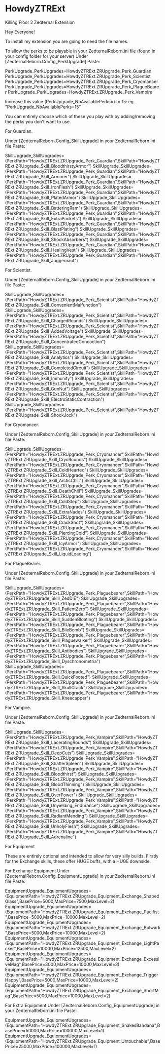 # HowdyZTRExt
Killing Floor 2 Zedternal Extension



Hey Everyone! 

To install my extension you are going to need the file names.


To allow the perks to be playable in your ZedternalReborn.ini file (found in your config folder for your server) 
Under [ZedternalReborn.Config_PerkUpgrade]
Paste:

PerkUpgrade_PerkUpgrades=HowdyZTRExt.ZRUpgrade_Perk_Guardian
PerkUpgrade_PerkUpgrades=HowdyZTRExt.ZRUpgrade_Perk_Scientist
PerkUpgrade_PerkUpgrades=HowdyZTRExt.ZRUpgrade_Perk_Cryomancer
PerkUpgrade_PerkUpgrades=HowdyZTRExt.ZRUpgrade_Perk_PlagueBearer
PerkUpgrade_PerkUpgrades=HowdyZTRExt.ZRUpgrade_Perk_Vampire


Increase this value (PerkUpgrade_NbAvailablePerks=) to 15: eg. "PerkUpgrade_NbAvailablePerks=15"

You can entirely choose which of these you play with by adding/removing the perks you don't want to use.


For Guardian.

Under [ZedternalReborn.Config_SkillUpgrade] in your ZedternalReborn.ini file
Paste:

SkillUpgrade_SkillUpgrades=(PerkPath="HowdyZTRExt.ZRUpgrade_Perk_Guardian",SkillPath="HowdyZTRExt.ZRUpgrade_Skill_BloodthirstyArmor")
SkillUpgrade_SkillUpgrades=(PerkPath="HowdyZTRExt.ZRUpgrade_Perk_Guardian",SkillPath="HowdyZTRExt.ZRUpgrade_Skill_Armorer")
SkillUpgrade_SkillUpgrades=(PerkPath="HowdyZTRExt.ZRUpgrade_Perk_Guardian",SkillPath="HowdyZTRExt.ZRUpgrade_Skill_IronFlesh")
SkillUpgrade_SkillUpgrades=(PerkPath="HowdyZTRExt.ZRUpgrade_Perk_Guardian",SkillPath="HowdyZTRExt.ZRUpgrade_Skill_PlatedArmor")
SkillUpgrade_SkillUpgrades=(PerkPath="HowdyZTRExt.ZRUpgrade_Perk_Guardian",SkillPath="HowdyZTRExt.ZRUpgrade_Skill_BatteringRam")
SkillUpgrade_SkillUpgrades=(PerkPath="HowdyZTRExt.ZRUpgrade_Perk_Guardian",SkillPath="HowdyZTRExt.ZRUpgrade_Skill_ExtraPockets")
SkillUpgrade_SkillUpgrades=(PerkPath="HowdyZTRExt.ZRUpgrade_Perk_Guardian",SkillPath="HowdyZTRExt.ZRUpgrade_Skill_BlastPlating")
SkillUpgrade_SkillUpgrades=(PerkPath="HowdyZTRExt.ZRUpgrade_Perk_Guardian",SkillPath="HowdyZTRExt.ZRUpgrade_Skill_ShockAbsorbers")
SkillUpgrade_SkillUpgrades=(PerkPath="HowdyZTRExt.ZRUpgrade_Perk_Guardian",SkillPath="HowdyZTRExt.ZRUpgrade_Skill_HealingVest")
SkillUpgrade_SkillUpgrades=(PerkPath="HowdyZTRExt.ZRUpgrade_Perk_Guardian",SkillPath="HowdyZTRExt.ZRUpgrade_Skill_Juggernaut")

For Scientist.

Under [ZedternalReborn.Config_SkillUpgrade] in your ZedternalReborn.ini file
Paste:

SkillUpgrade_SkillUpgrades=(PerkPath="HowdyZTRExt.ZRUpgrade_Perk_Scientist",SkillPath="HowdyZTRExt.ZRUpgrade_Skill_ConvenientMalfunction")
SkillUpgrade_SkillUpgrades=(PerkPath="HowdyZTRExt.ZRUpgrade_Perk_Scientist",SkillPath="HowdyZTRExt.ZRUpgrade_Skill_ChargedRounds")
SkillUpgrade_SkillUpgrades=(PerkPath="HowdyZTRExt.ZRUpgrade_Perk_Scientist",SkillPath="HowdyZTRExt.ZRUpgrade_Skill_AddedVoltage")
SkillUpgrade_SkillUpgrades=(PerkPath="HowdyZTRExt.ZRUpgrade_Perk_Scientist",SkillPath="HowdyZTRExt.ZRUpgrade_Skill_ConcentratedConcoction")
SkillUpgrade_SkillUpgrades=(PerkPath="HowdyZTRExt.ZRUpgrade_Perk_Scientist",SkillPath="HowdyZTRExt.ZRUpgrade_Skill_Analytics")
SkillUpgrade_SkillUpgrades=(PerkPath="HowdyZTRExt.ZRUpgrade_Perk_Scientist",SkillPath="HowdyZTRExt.ZRUpgrade_Skill_CompletedCircuit")
SkillUpgrade_SkillUpgrades=(PerkPath="HowdyZTRExt.ZRUpgrade_Perk_Scientist",SkillPath="HowdyZTRExt.ZRUpgrade_Skill_Immunity")
SkillUpgrade_SkillUpgrades=(PerkPath="HowdyZTRExt.ZRUpgrade_Perk_Scientist",SkillPath="HowdyZTRExt.ZRUpgrade_Skill_GunNut")
SkillUpgrade_SkillUpgrades=(PerkPath="HowdyZTRExt.ZRUpgrade_Perk_Scientist",SkillPath="HowdyZTRExt.ZRUpgrade_Skill_ElectroStaticContraction")
SkillUpgrade_SkillUpgrades=(PerkPath="HowdyZTRExt.ZRUpgrade_Perk_Scientist",SkillPath="HowdyZTRExt.ZRUpgrade_Skill_ShockJock")

For Cryomancer.

Under [ZedternalReborn.Config_SkillUpgrade] in your ZedternalReborn.ini file
Paste:

SkillUpgrade_SkillUpgrades=(PerkPath="HowdyZTRExt.ZRUpgrade_Perk_Cryomancer",SkillPath="HowdyZTRExt.ZRUpgrade_Skill_CryoRounds")
SkillUpgrade_SkillUpgrades=(PerkPath="HowdyZTRExt.ZRUpgrade_Perk_Cryomancer",SkillPath="HowdyZTRExt.ZRUpgrade_Skill_ColdHearted")
SkillUpgrade_SkillUpgrades=(PerkPath="HowdyZTRExt.ZRUpgrade_Perk_Cryomancer",SkillPath="HowdyZTRExt.ZRUpgrade_Skill_ArcticChill")
SkillUpgrade_SkillUpgrades=(PerkPath="HowdyZTRExt.ZRUpgrade_Perk_Cryomancer",SkillPath="HowdyZTRExt.ZRUpgrade_Skill_DeathChill")
SkillUpgrade_SkillUpgrades=(PerkPath="HowdyZTRExt.ZRUpgrade_Perk_Cryomancer",SkillPath="HowdyZTRExt.ZRUpgrade_Skill_ColdStep")
SkillUpgrade_SkillUpgrades=(PerkPath="HowdyZTRExt.ZRUpgrade_Perk_Cryomancer",SkillPath="HowdyZTRExt.ZRUpgrade_Skill_ExtraNades")
SkillUpgrade_SkillUpgrades=(PerkPath="HowdyZTRExt.ZRUpgrade_Perk_Cryomancer",SkillPath="HowdyZTRExt.ZRUpgrade_Skill_CrackShot")
SkillUpgrade_SkillUpgrades=(PerkPath="HowdyZTRExt.ZRUpgrade_Perk_Cryomancer",SkillPath="HowdyZTRExt.ZRUpgrade_Skill_PiercingCold")
SkillUpgrade_SkillUpgrades=(PerkPath="HowdyZTRExt.ZRUpgrade_Perk_Cryomancer",SkillPath="HowdyZTRExt.ZRUpgrade_Skill_IcyArmor")
SkillUpgrade_SkillUpgrades=(PerkPath="HowdyZTRExt.ZRUpgrade_Perk_Cryomancer",SkillPath="HowdyZTRExt.ZRUpgrade_Skill_LiquidLoading")

For PlagueBearer.

Under [ZedternalReborn.Config_SkillUpgrade] in your ZedternalReborn.ini file
Paste:

SkillUpgrade_SkillUpgrades=(PerkPath="HowdyZTRExt.ZRUpgrade_Perk_Plaguebearer",SkillPath="HowdyZTRExt.ZRUpgrade_Skill_ZedDIE")
SkillUpgrade_SkillUpgrades=(PerkPath="HowdyZTRExt.ZRUpgrade_Perk_Plaguebearer",SkillPath="HowdyZTRExt.ZRUpgrade_Skill_PatientZero")
SkillUpgrade_SkillUpgrades=(PerkPath="HowdyZTRExt.ZRUpgrade_Perk_Plaguebearer",SkillPath="HowdyZTRExt.ZRUpgrade_Skill_SuddenBloating")
SkillUpgrade_SkillUpgrades=(PerkPath="HowdyZTRExt.ZRUpgrade_Perk_Plaguebearer",SkillPath="HowdyZTRExt.ZRUpgrade_Skill_BileBomb")
SkillUpgrade_SkillUpgrades=(PerkPath="HowdyZTRExt.ZRUpgrade_Perk_Plaguebearer",SkillPath="HowdyZTRExt.ZRUpgrade_Skill_Plaguewalker")
SkillUpgrade_SkillUpgrades=(PerkPath="HowdyZTRExt.ZRUpgrade_Perk_Plaguebearer",SkillPath="HowdyZTRExt.ZRUpgrade_Skill_Antibodies")
SkillUpgrade_SkillUpgrades=(PerkPath="HowdyZTRExt.ZRUpgrade_Perk_Plaguebearer",SkillPath="HowdyZTRExt.ZRUpgrade_Skill_Dyschronometria")
SkillUpgrade_SkillUpgrades=(PerkPath="HowdyZTRExt.ZRUpgrade_Perk_Plaguebearer",SkillPath="HowdyZTRExt.ZRUpgrade_Skill_QuickFooted")
SkillUpgrade_SkillUpgrades=(PerkPath="HowdyZTRExt.ZRUpgrade_Perk_Plaguebearer",SkillPath="HowdyZTRExt.ZRUpgrade_Skill_SkullCrack")
SkillUpgrade_SkillUpgrades=(PerkPath="HowdyZTRExt.ZRUpgrade_Perk_Plaguebearer",SkillPath="HowdyZTRExt.ZRUpgrade_Skill_Kneecapper")

For Vampire.

Under [ZedternalReborn.Config_SkillUpgrade] in your ZedternalReborn.ini file
Paste:

SkillUpgrade_SkillUpgrades=(PerkPath="HowdyZTRExt.ZRUpgrade_Perk_Vampire",SkillPath="HowdyZTRExt.ZRUpgrade_Skill_LaceratingRounds")
SkillUpgrade_SkillUpgrades=(PerkPath="HowdyZTRExt.ZRUpgrade_Perk_Vampire",SkillPath="HowdyZTRExt.ZRUpgrade_Skill_DeepCuts")
SkillUpgrade_SkillUpgrades=(PerkPath="HowdyZTRExt.ZRUpgrade_Perk_Vampire",SkillPath="HowdyZTRExt.ZRUpgrade_Skill_ShatterSpleen")
SkillUpgrade_SkillUpgrades=(PerkPath="HowdyZTRExt.ZRUpgrade_Perk_Vampire",SkillPath="HowdyZTRExt.ZRUpgrade_Skill_Bloodthirst")
SkillUpgrade_SkillUpgrades=(PerkPath="HowdyZTRExt.ZRUpgrade_Perk_Vampire",SkillPath="HowdyZTRExt.ZRUpgrade_Skill_BloodThinning")
SkillUpgrade_SkillUpgrades=(PerkPath="HowdyZTRExt.ZRUpgrade_Perk_Vampire",SkillPath="HowdyZTRExt.ZRUpgrade_Skill_OverPower")
SkillUpgrade_SkillUpgrades=(PerkPath="HowdyZTRExt.ZRUpgrade_Perk_Vampire",SkillPath="HowdyZTRExt.ZRUpgrade_Skill_Unyielding_Endurance")
SkillUpgrade_SkillUpgrades=(PerkPath="HowdyZTRExt.ZRUpgrade_Perk_Vampire",SkillPath="HowdyZTRExt.ZRUpgrade_Skill_RadiantMending")
SkillUpgrade_SkillUpgrades=(PerkPath="HowdyZTRExt.ZRUpgrade_Perk_Vampire",SkillPath="HowdyZTRExt.ZRUpgrade_Skill_UnholyFlesh")
SkillUpgrade_SkillUpgrades=(PerkPath="HowdyZTRExt.ZRUpgrade_Perk_Vampire",SkillPath="HowdyZTRExt.ZRUpgrade_Skill_Adrenaline")

For Equipment

These are entirely optional and intended to allow for very silly builds.
Firstly for the Exchange skills, these offer HUGE buffs, with a HUGE downside.

For Exchange Equipment
Under [ZedternalReborn.Config_EquipmentUpgrade] in your ZedternalReborn.ini file
Paste:

EquipmentUpgrade_EquipmentUpgrades=(EquipmentPath="HowdyZTRExt.ZRUpgrade_Equipment_Exchange_ShapedGlass",BasePrice=5000,MaxPrice=7500,MaxLevel=2)
EquipmentUpgrade_EquipmentUpgrades=(EquipmentPath="HowdyZTRExt.ZRUpgrade_Equipment_Exchange_Pacifist",BasePrice=5000,MaxPrice=10000,MaxLevel=2)
EquipmentUpgrade_EquipmentUpgrades=(EquipmentPath="HowdyZTRExt.ZRUpgrade_Equipment_Exchange_Bulwark",BasePrice=5000,MaxPrice=10000,MaxLevel=2)
EquipmentUpgrade_EquipmentUpgrades=(EquipmentPath="HowdyZTRExt.ZRUpgrade_Equipment_Exchange_LightPacker",BasePrice=10000,MaxPrice=12500,MaxLevel=2)
EquipmentUpgrade_EquipmentUpgrades=(EquipmentPath="HowdyZTRExt.ZRUpgrade_Equipment_Exchange_ExcessiveMag",BasePrice=3000,MaxPrice=10000,MaxLevel=3)
EquipmentUpgrade_EquipmentUpgrades=(EquipmentPath="HowdyZTRExt.ZRUpgrade_Equipment_Exchange_TriggerHappy",BasePrice=5000,MaxPrice=10000,MaxLevel=2)
EquipmentUpgrade_EquipmentUpgrades=(EquipmentPath="HowdyZTRExt.ZRUpgrade_Equipment_Exchange_ShortMag",BasePrice=5000,MaxPrice=10000,MaxLevel=2)

For Extra Equipment
Under [ZedternalReborn.Config_EquipmentUpgrade] in your ZedternalReborn.ini file
Paste:

EquipmentUpgrade_EquipmentUpgrades=(EquipmentPath="HowdyZTRExt.ZRUpgrade_Equipment_SnakesBandana",BasePrice=50000,MaxPrice=100000,MaxLevel=1)
EquipmentUpgrade_EquipmentUpgrades=(EquipmentPath="HowdyZTRExt.ZRUpgrade_Equipment_Untouchable",BasePrice=25000,MaxPrice=100000,MaxLevel=1)
